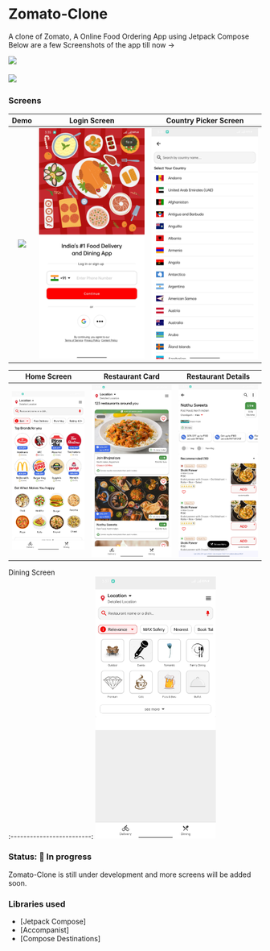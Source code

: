 # Zomato-Clone

A clone of Zomato, A Online Food Ordering App using Jetpack Compose Below are a few Screenshots of
the app till now ->

<div align="left">
    <a href = "https://developer.android.com/jetpack/androidx/versions/all-channel#may_5_2021">
        <img src = "https://img.shields.io/badge/Jetpack%20Compose-1.2.0%20rc01-brightgreen" />
    </a>
</div>
<br>
<div align="left">
    <a href = "https://www.linkedin.com/in/ashish-ranjan-553209209/">
        <img src = "https://img.shields.io/badge/-linkedin-0077B5?style=for-the-badge&logo=linkedin" />
    </a>
</div>

### Screens

Demo             |  Login Screen | Country Picker Screen
:-------------------------:|:-------------------------: | :-------------------------: 
<img src="art/demo.gif" width=240 />  |  <img src="art/login_screen.jpg" width=240 /> | <img src="art/country_picker_screen.jpg" width=240 />

Home Screen            |  Restaurant Card | Restaurant Details
:-------------------------:|:-------------------------: | :-------------------------: 
<img src="art/home_screen.jpg" width=240 />  |  <img src="art/restaurant_card_big.jpg" width=240 /> | <img src="art/restaurant_screen.jpg" width=240 />

Dining Screen            
:-------------------------:
<img src="art/dining_screen.jpg" width=240 /> 

### Status: 🚧 In progress
<p>Zomato-Clone is still under development and more screens will be added soon.</p>

### Libraries used

* [Jetpack Compose]
* [Accompanist]
* [Compose Destinations]
